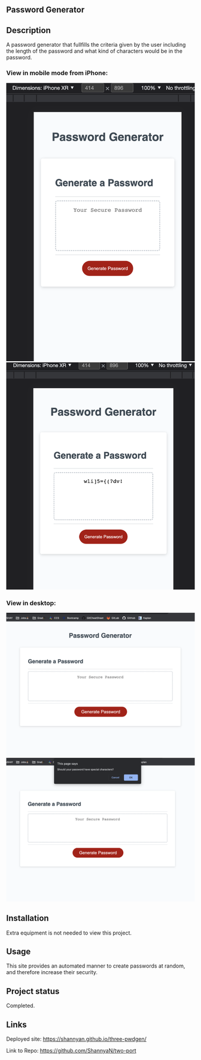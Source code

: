 
## Password Generator

## Description
A password generator that fullfills the criteria given by the user including the length of the password and what kind of characters would be in the password.

### View in mobile mode from iPhone:
![Site on phone mobile devices when first loaded](./images/mobile1.png)
![Site on phone mobile devices when password generated](./images/mobile2.png)

### View in desktop:
![Site on desktop when first loaded](./images/desk1.png)
![Site when prompting for inputs on criteria](./images/desk2.png)

## Installation
Extra equipment is not needed to view this project.

## Usage
This site provides an automated manner to create passwords at random, and therefore increase their security.

## Project status
Completed.

## Links
Deployed site: https://shannyan.github.io/three-pwdgen/

Link to Repo: https://github.com/ShannyaN/two-port
